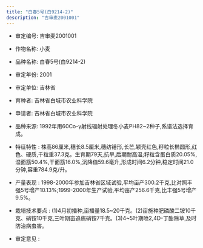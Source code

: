 ```yaml
---
title: "白春5号(白9214-2)"
description: "吉审麦2001001"
---
```

* 审定编号:  吉审麦2001001

*  作物名称:  小麦

*  品种名称:  白春5号(白9214-2)

*  审定年份:  2001

*  审定单位:  吉林省

* 育种者:  吉林省白城市农业科学院

*  申请者:  吉林省白城市农业科学院

*  品种来源:  1992年用60Co-γ射线辐射处理冬小麦PH82~2种子,系谱法选择育成。

*  特征特性 : 
株高86厘米,穗长8.5厘米,穗纺锤形,长芒,颖壳红色,籽粒长椭圆形,红色、硬质,千粒重37.3克。生育期79天,抗旱,后期耐高温;籽粒含蛋白质20.05%,湿面筋50.4%,干面筋16.0%,沉降值59.6毫升,形成时间6.2分钟,稳定时间21.0分钟,容重784.9克/升。
 
*  产量表现 : 
1998-2000年参加吉林省区域试验,平均亩产300.2千克,比对照丰强5号增产10.13%;1999-2000年生产试验,平均亩产256.6千克,比丰强5号增产9.5%。

*  栽培技术要点 : 
(1)4月初播种,亩播量18.5~20千克。(2)亩施种肥磷酸二铵10千克、硝铵10千克,三叶期亩追施硝铵7千克。(3)4~5叶期喷2,4D-丁酯除草,及时防治病虫害。

*  审定意见 : 

